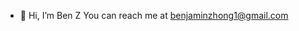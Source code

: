 - 👋 Hi, I’m Ben Z You can reach me at benjaminzhong1@gmail.com

<!---
benjaminzhong1/benjaminzhong1 is a ✨ special ✨ repository because its `README.md` (this file) appears on your GitHub profile.
You can click the Preview link to take a look at your changes.
--->

